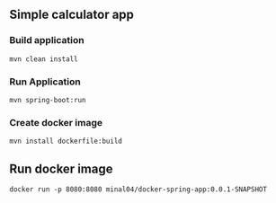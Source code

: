 ## Simple calculator app

### Build application

    mvn clean install

### Run Application
    mvn spring-boot:run

### Create docker image

    mvn install dockerfile:build

## Run docker image

    docker run -p 8080:8080 minal04/docker-spring-app:0.0.1-SNAPSHOT
